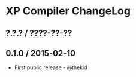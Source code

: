 XP Compiler ChangeLog
=====================

## ?.?.? / ????-??-??

## 0.1.0 / 2015-02-10

* First public release - @thekid
